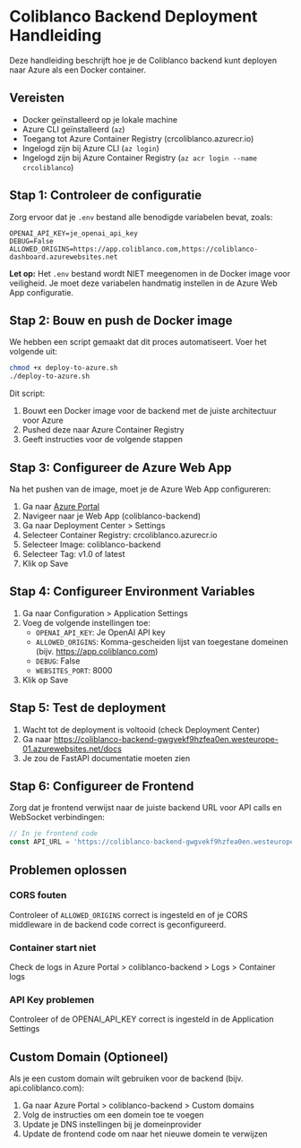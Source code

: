 # Coliblanco Backend Deployment Handleiding

Deze handleiding beschrijft hoe je de Coliblanco backend kunt deployen naar Azure als een Docker container.

## Vereisten

- Docker geïnstalleerd op je lokale machine
- Azure CLI geïnstalleerd (`az`)
- Toegang tot Azure Container Registry (crcoliblanco.azurecr.io)
- Ingelogd zijn bij Azure CLI (`az login`)
- Ingelogd zijn bij Azure Container Registry (`az acr login --name crcoliblanco`)

## Stap 1: Controleer de configuratie

Zorg ervoor dat je `.env` bestand alle benodigde variabelen bevat, zoals:

```
OPENAI_API_KEY=je_openai_api_key
DEBUG=False
ALLOWED_ORIGINS=https://app.coliblanco.com,https://coliblanco-dashboard.azurewebsites.net
```

**Let op:** Het `.env` bestand wordt NIET meegenomen in de Docker image voor veiligheid. Je moet deze variabelen handmatig instellen in de Azure Web App configuratie.

## Stap 2: Bouw en push de Docker image

We hebben een script gemaakt dat dit proces automatiseert. Voer het volgende uit:

```bash
chmod +x deploy-to-azure.sh
./deploy-to-azure.sh
```

Dit script:
1. Bouwt een Docker image voor de backend met de juiste architectuur voor Azure
2. Pushed deze naar Azure Container Registry
3. Geeft instructies voor de volgende stappen

## Stap 3: Configureer de Azure Web App

Na het pushen van de image, moet je de Azure Web App configureren:

1. Ga naar [Azure Portal](https://portal.azure.com)
2. Navigeer naar je Web App (coliblanco-backend)
3. Ga naar Deployment Center > Settings
4. Selecteer Container Registry: crcoliblanco.azurecr.io
5. Selecteer Image: coliblanco-backend
6. Selecteer Tag: v1.0 of latest
7. Klik op Save

## Stap 4: Configureer Environment Variables

1. Ga naar Configuration > Application Settings
2. Voeg de volgende instellingen toe:
   - `OPENAI_API_KEY`: Je OpenAI API key
   - `ALLOWED_ORIGINS`: Komma-gescheiden lijst van toegestane domeinen (bijv. https://app.coliblanco.com)
   - `DEBUG`: False
   - `WEBSITES_PORT`: 8000
3. Klik op Save

## Stap 5: Test de deployment

1. Wacht tot de deployment is voltooid (check Deployment Center)
2. Ga naar https://coliblanco-backend-gwgvekf9hzfea0en.westeurope-01.azurewebsites.net/docs
3. Je zou de FastAPI documentatie moeten zien

## Stap 6: Configureer de Frontend

Zorg dat je frontend verwijst naar de juiste backend URL voor API calls en WebSocket verbindingen:

```javascript
// In je frontend code
const API_URL = 'https://coliblanco-backend-gwgvekf9hzfea0en.westeurope-01.azurewebsites.net';
```

## Problemen oplossen

### CORS fouten
Controleer of `ALLOWED_ORIGINS` correct is ingesteld en of je CORS middleware in de backend code correct is geconfigureerd.

### Container start niet
Check de logs in Azure Portal > coliblanco-backend > Logs > Container logs

### API Key problemen
Controleer of de OPENAI_API_KEY correct is ingesteld in de Application Settings

## Custom Domain (Optioneel)

Als je een custom domain wilt gebruiken voor de backend (bijv. api.coliblanco.com):

1. Ga naar Azure Portal > coliblanco-backend > Custom domains
2. Volg de instructies om een domein toe te voegen
3. Update je DNS instellingen bij je domeinprovider
4. Update de frontend code om naar het nieuwe domein te verwijzen
